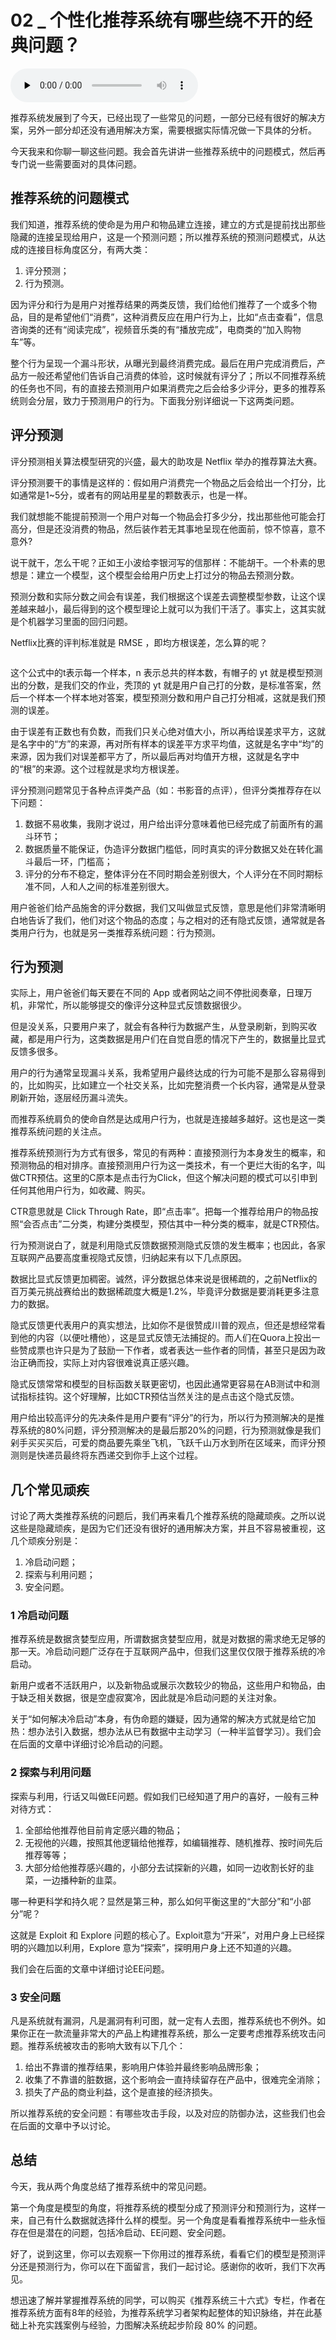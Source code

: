 # 02 _ 个性化推荐系统有哪些绕不开的经典问题？

<audio id="audio" title="02 | 个性化推荐系统有哪些绕不开的经典问题？" controls="" preload="none"><source id="mp3" src="https://static001.geekbang.org/resource/audio/8e/06/8e6ab4e7e97a3f8bcd300158f6c9c606.mp3"></audio>

推荐系统发展到了今天，已经出现了一些常见的问题，一部分已经有很好的解决方案，另外一部分却还没有通用解决方案，需要根据实际情况做一下具体的分析。

今天我来和你聊一聊这些问题。我会首先讲讲一些推荐系统中的问题模式，然后再专门说一些需要面对的具体问题。

## 推荐系统的问题模式

我们知道，推荐系统的使命是为用户和物品建立连接，建立的方式是提前找出那些隐藏的连接呈现给用户，这是一个预测问题；所以推荐系统的预测问题模式，从达成的连接目标角度区分，有两大类：

1. 评分预测；
1. 行为预测。

因为评分和行为是用户对推荐结果的两类反馈，我们给他们推荐了一个或多个物品，目的是希望他们“消费”，这种消费反应在用户行为上，比如“点击查看”，信息咨询类的还有“阅读完成”，视频音乐类的有“播放完成”，电商类的“加入购物车”等。

整个行为呈现一个漏斗形状，从曝光到最终消费完成。最后在用户完成消费后，产品方一般还希望他们告诉自己消费的体验，这时候就有评分了；所以不同推荐系统的任务也不同，有的直接去预测用户如果消费完之后会给多少评分，更多的推荐系统则会分层，致力于预测用户的行为。下面我分别详细说一下这两类问题。

## 评分预测

评分预测相关算法模型研究的兴盛，最大的助攻是 Netflix 举办的推荐算法大赛。

评分预测要干的事情是这样的：假如用户消费完一个物品之后会给出一个打分，比如通常是1~5分，或者有的网站用星星的颗数表示，也是一样。

我们就想能不能提前预测一个用户对每一个物品会打多少分，找出那些他可能会打高分，但是还没消费的物品，然后装作若无其事地呈现在他面前，惊不惊喜，意不意外?

说干就干，怎么干呢？正如王小波给李银河写的信那样：不能胡干。一个朴素的思想是：建立一个模型，这个模型会给用户历史上打过分的物品去预测分数。

预测分数和实际分数之间会有误差，我们根据这个误差去调整模型参数，让这个误差越来越小，最后得到的这个模型理论上就可以为我们干活了。事实上，这其实就是个机器学习里面的回归问题。

Netflix比赛的评判标准就是 RMSE ，即均方根误差，怎么算的呢？

<img src="https://static001.geekbang.org/resource/image/ca/cb/cae72d1fd5a6e818c62c10c43910c5cb.png" alt="" />

这个公式中的t表示每一个样本，n 表示总共的样本数，有帽子的 yt 就是模型预测出的分数，是我们交的作业，秃顶的 yt 就是用户自己打的分数，是标准答案，然后一个样本一个样本地对答案，模型预测分数和用户自己打分相减，这就是我们预测的误差。

由于误差有正数也有负数，而我们只关心绝对值大小，所以再给误差求平方，这就是名字中的“方”的来源，再对所有样本的误差平方求平均值，这就是名字中“均”的来源，因为我们对误差都平方了，所以最后再对均值开方根，这就是名字中的“根”的来源。这个过程就是求均方根误差。

评分预测问题常见于各种点评类产品（如：书影音的点评），但评分类推荐存在以下问题：

1. 数据不易收集，我刚才说过，用户给出评分意味着他已经完成了前面所有的漏斗环节；
1. 数据质量不能保证，伪造评分数据门槛低，同时真实的评分数据又处在转化漏斗最后一环，门槛高；
1. 评分的分布不稳定，整体评分在不同时期会差别很大，个人评分在不同时期标准不同，人和人之间的标准差别很大。

用户爸爸们给产品施舍的评分数据，我们又叫做显式反馈，意思是他们非常清晰明白地告诉了我们，他们对这个物品的态度；与之相对的还有隐式反馈，通常就是各类用户行为，也就是另一类推荐系统问题：行为预测。

## 行为预测

实际上，用户爸爸们每天要在不同的 App 或者网站之间不停批阅奏章，日理万机，非常忙，所以能够提交的像评分这种显式反馈数据很少。

但是没关系，只要用户来了，就会有各种行为数据产生，从登录刷新，到购买收藏，都是用户行为，这类数据是用户们在自觉自愿的情况下产生的，数据量比显式反馈多很多。

用户的行为通常呈现漏斗关系，我希望用户最终达成的行为可能不是那么容易得到的，比如购买，比如建立一个社交关系，比如完整消费一个长内容，通常是从登录刷新开始，逐层经历漏斗流失。

而推荐系统肩负的使命自然是达成用户行为，也就是连接越多越好。这也是这一类推荐系统问题的关注点。

推荐系统预测行为方式有很多，常见的有两种：直接预测行为本身发生的概率，和预测物品的相对排序。直接预测用户行为这一类技术，有一个更烂大街的名字，叫做CTR预估。这里的C原本是点击行为Click，但这个解决问题的模式可以引申到任何其他用户行为，如收藏、购买。

CTR意思就是 Click Through Rate，即“点击率”。把每一个推荐给用户的物品按照“会否点击”二分类，构建分类模型，预估其中一种分类的概率，就是CTR预估。

行为预测说白了，就是利用隐式反馈数据预测隐式反馈的发生概率；也因此，各家互联网产品要高度重视隐式反馈，归纳起来有以下几点原因。


数据比显式反馈更加稠密。诚然，评分数据总体来说是很稀疏的，之前Netflix的百万美元挑战赛给出的数据稀疏度大概是1.2%，毕竟评分数据是要消耗更多注意力的数据。


隐式反馈更代表用户的真实想法，比如你不是很赞成川普的观点，但还是想经常看到他的内容（以便吐槽他），这是显式反馈无法捕捉的。而人们在Quora上投出一些赞成票也许只是为了鼓励一下作者，或者表达一些作者的同情，甚至只是因为政治正确而投，实际上对内容很难说真正感兴趣。


隐式反馈常常和模型的目标函数关联更密切，也因此通常更容易在AB测试中和测试指标挂钩。这个好理解，比如CTR预估当然关注的是点击这个隐式反馈。


用户给出较高评分的先决条件是用户要有“评分”的行为，所以行为预测解决的是推荐系统的80%问题，评分预测解决的是最后那20%的问题，行为预测就像是我们剁手买买买后，可爱的商品要先乘坐飞机，飞跃千山万水到所在区域来，而评分预测则是快递员最终将东西递交到你手上这个过程。

## 几个常见顽疾

讨论了两大类推荐系统的问题后，我们再来看几个推荐系统的隐藏顽疾。之所以说这些是隐藏顽疾，是因为它们还没有很好的通用解决方案，并且不容易被重视，这几个顽疾分别是：

1. 冷启动问题；
1. 探索与利用问题；
1. 安全问题。

### 1 冷启动问题

推荐系统是数据贪婪型应用，所谓数据贪婪型应用，就是对数据的需求绝无足够的那一天。冷启动问题广泛存在于互联网产品中，但我们这里仅仅限于推荐系统的冷启动。

新用户或者不活跃用户，以及新物品或展示次数较少的物品，这些用户和物品，由于缺乏相关数据，很是空虚寂寞冷，因此就是冷启动问题的关注对象。

关于“如何解决冷启动”本身，有伪命题的嫌疑，因为通常的解决方式就是给它加热：想办法引入数据，想办法从已有数据中主动学习（一种半监督学习）。我们会在后面的文章中详细讨论冷启动的问题。

### 2 探索与利用问题

探索与利用，行话又叫做EE问题。假如我们已经知道了用户的喜好，一般有三种对待方式：

1. 全部给他推荐他目前肯定感兴趣的物品；
1. 无视他的兴趣，按照其他逻辑给他推荐，如编辑推荐、随机推荐、按时间先后推荐等等；
1. 大部分给他推荐感兴趣的，小部分去试探新的兴趣，如同一边收割长好的韭菜，一边播种新的韭菜。

哪一种更科学和持久呢？显然是第三种，那么如何平衡这里的“大部分”和“小部分”呢？

这就是 Exploit 和 Explore 问题的核心了。Exploit意为“开采”，对用户身上已经探明的兴趣加以利用，Explore 意为“探索”，探明用户身上还不知道的兴趣。

我们会在后面的文章中详细讨论EE问题。

### 3 安全问题

凡是系统就有漏洞，凡是漏洞有利可图，就一定有人去图，推荐系统也不例外。如果你正在一款流量非常大的产品上构建推荐系统，那么一定要考虑推荐系统攻击问题。推荐系统被攻击的影响大致有以下几个：

1. 给出不靠谱的推荐结果，影响用户体验并最终影响品牌形象；
1. 收集了不靠谱的脏数据，这个影响会一直持续留存在产品中，很难完全消除；
1. 损失了产品的商业利益，这个是直接的经济损失。

所以推荐系统的安全问题：有哪些攻击手段，以及对应的防御办法，这些我们也会在后面的文章中予以讨论。

## 总结

今天，我从两个角度总结了推荐系统中的常见问题。

第一个角度是模型的角度，将推荐系统的模型分成了预测评分和预测行为，这样一来，自己有什么数据就选择什么样的模型。另一个角度是看看推荐系统中一些永恒存在但是潜在的问题，包括冷启动、EE问题、安全问题。

好了，说到这里，你可以去观察一下你用过的推荐系统，看看它们的模型是预测评分还是预测行为，你可以在下面留言，我们一起讨论。感谢你的收听，我们下次再见。

想迅速了解并掌握推荐系统的同学，可以购买《推荐系统三十六式》专栏，作者在推荐系统方面有8年的经验，为推荐系统学习者架构起整体的知识脉络，并在此基础上补充实践案例与经验，力图解决系统起步阶段 80% 的问题。

<img src="https://static001.geekbang.org/resource/image/87/b0/873b086966136189db14874181823fb0.jpg" alt="" />
